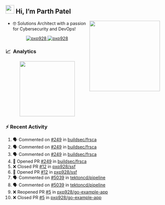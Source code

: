 ## <img src="https://github.com/TheDudeThatCode/TheDudeThatCode/blob/master/Assets/Hi.gif" width="28"> Hi, I’m Parth Patel

<img align="right"  src="https://media.giphy.com/media/PRgs2sn03T1xpCSWKe/giphy.gif" width="230">

- :nerd_face: Solutions Architect with a passion for Cybersecurity and DevOps!

<p align="center">
  <a href="https://linkedin.com/in/pxp928" target="blank">
    <img src="https://img.shields.io/badge/linkedin-%230077B5.svg?&style=for-the-badge&logo=linkedin&logoColor=white" alt="pxp928" />
  </a>
  <a href="https://twitter.com/pxp928" target="blank">
    <img src="https://img.shields.io/badge/Twitter-1DA1F2?style=for-the-badge&logo=twitter&logoColor=white" alt="pxp928" />
  </a>
</p>

### 📈 &nbsp;Analytics

<p align="center">
  <a href="https://github.com/pxp928">
    <img height="180em" src="https://github-readme-stats-eight-theta.vercel.app/api?username=pxp928&show_icons=true&theme=radical&include_all_commits=true&count_private=true&line_height=26"/>
  </a>
</p>

### :zap: Recent Activity

<!--START_SECTION:activity-->
1. 🗣 Commented on [#249](https://github.com/buildsec/frsca/issues/249) in [buildsec/frsca](https://github.com/buildsec/frsca)
2. 🗣 Commented on [#249](https://github.com/buildsec/frsca/issues/249) in [buildsec/frsca](https://github.com/buildsec/frsca)
3. 🗣 Commented on [#249](https://github.com/buildsec/frsca/issues/249) in [buildsec/frsca](https://github.com/buildsec/frsca)
4. 💪 Opened PR [#249](https://github.com/buildsec/frsca/pull/249) in [buildsec/frsca](https://github.com/buildsec/frsca)
5. ❌ Closed PR [#12](https://github.com/pxp928/ssf/pull/12) in [pxp928/ssf](https://github.com/pxp928/ssf)
6. 💪 Opened PR [#12](https://github.com/pxp928/ssf/pull/12) in [pxp928/ssf](https://github.com/pxp928/ssf)
7. 🗣 Commented on [#5039](https://github.com/tektoncd/pipeline/issues/5039) in [tektoncd/pipeline](https://github.com/tektoncd/pipeline)
8. 🗣 Commented on [#5039](https://github.com/tektoncd/pipeline/issues/5039) in [tektoncd/pipeline](https://github.com/tektoncd/pipeline)
9. ❌ Reopened PR [#5](https://github.com/pxp928/go-example-app/pull/5) in [pxp928/go-example-app](https://github.com/pxp928/go-example-app)
10. ❌ Closed PR [#5](https://github.com/pxp928/go-example-app/pull/5) in [pxp928/go-example-app](https://github.com/pxp928/go-example-app)
<!--END_SECTION:activity-->

<!---
pxp928/pxp928 is a ✨ special ✨ repository because its `README.md` (this file) appears on your GitHub profile.
You can click the Preview link to take a look at your changes.
--->

